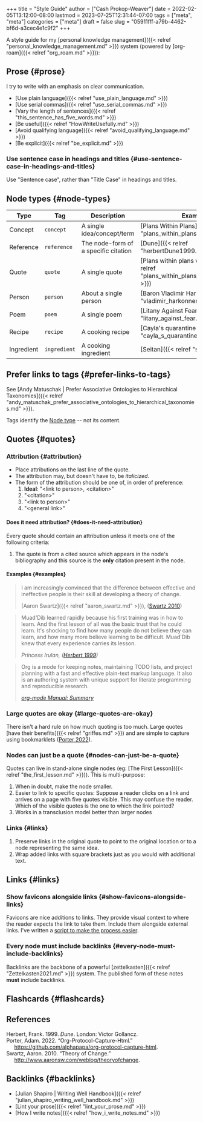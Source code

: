 +++
title = "Style Guide"
author = ["Cash Prokop-Weaver"]
date = 2022-02-05T13:12:00-08:00
lastmod = 2023-07-25T12:31:44-07:00
tags = ["meta", "meta"]
categories = ["meta"]
draft = false
slug = "05911fff-a79b-4462-bf6d-a3cec4e1c9f2"
+++

A style guide for my [personal knowledge management]({{< relref "personal_knowledge_management.md" >}}) system (powered by [org-roam]({{< relref "org_roam.md" >}})):


## Prose {#prose}

I try to write with an emphasis on clear communication.

-   [Use plain language]({{< relref "use_plain_language.md" >}})
-   [Use serial commas]({{< relref "use_serial_commas.md" >}})
-   [Vary the length of sentences]({{< relref "this_sentence_has_five_words.md" >}})
-   [Be useful]({{< relref "HowWriteUsefully.md" >}})
-   [Avoid qualifying language]({{< relref "avoid_qualifying_language.md" >}})
-   [Be explicit]({{< relref "be_explicit.md" >}})


### Use sentence case in headings and titles {#use-sentence-case-in-headings-and-titles}

Use "Sentence case", rather than "Title Case" in headings and titles.


## Node types {#node-types}

| Type       | Tag          | Description                          | Example                                                                                |
|------------|--------------|--------------------------------------|----------------------------------------------------------------------------------------|
| Concept    | `concept`    | A single idea/concept/term           | [Plans Within Plans]({{< relref "plans_within_plans.md" >}})                           |
| Reference  | `reference`  | The node-form of a specific citation | [Dune]({{< relref "herbertDune1999.md" >}})                                            |
| Quote      | `quote`      | A single quote                       | [Plans within plans within plans]({{< relref "plans_within_plans_within_plans.md" >}}) |
| Person     | `person`     | About a single person                | [Baron Vladimir Harkonnen]({{< relref "vladimir_harkonnen.md" >}})                     |
| Poem       | `poem`       | A single poem                        | [Litany Against Fear]({{< relref "litany_against_fear.md" >}})                         |
| Recipe     | `recipe`     | A cooking recipe                     | [Cayla's quarantine ramen]({{< relref "cayla_s_quarantine_ramen.md" >}})               |
| Ingredient | `ingredient` | A cooking ingredient                 | [Seitan]({{< relref "seitan.md" >}})                                                   |


## Prefer links to tags {#prefer-links-to-tags}

See [Andy Matuschak | Prefer Associative Ontologies to Hierarchical Taxonomies]({{< relref "andy_matuschak_prefer_associative_ontologies_to_hierarchical_taxonomies.md" >}}).

Tags identify the [Node type](#node-types) -- not its content.


## Quotes {#quotes}


### Attribution {#attribution}

-   Place attributions on the last line of the quote.
-   The attribution may, but doesn't have to, be _italicized_.
-   The form of the attribution should be one of, in order of preference:
    1.  **Ideal**: "&lt;link to person&gt;, &lt;citation&gt;"
    2.  "&lt;citation&gt;"
    3.  "&lt;link to person&gt;"
    4.  "&lt;general link&gt;"


#### Does it need attribution? {#does-it-need-attribution}

Every quote should contain an attribution unless it meets one of the following criteria:

1.  The quote is from a cited source which appears in the node's bibliography and this source is the **only** citation present in the node.


#### Examples {#examples}

> I am increasingly convinced that the difference between effective and ineffective people is their skill at developing a theory of change.
>
> [Aaron Swartz]({{< relref "aaron_swartz.md" >}}), (<a href="#citeproc_bib_item_3">Swartz 2010</a>)

<!--quoteend-->

> Muad'Dib learned rapidly because his first training was in how to learn. And the first lesson of all was the basic trust that he could learn. It's shocking to find how many people do not believe they can learn, and how many more believe learning to be difficult. Muad'Dib knew that every experience carries its lesson.
>
> _Princess Irulan, (<a href="#citeproc_bib_item_1">Herbert 1999</a>)_

<!--quoteend-->

> Org is a mode for keeping notes, maintaining TODO lists, and project planning with a fast and effective plain-text markup language. It also is an authoring system with unique support for literate programming and reproducible research.
>
> _[org-mode Manual: Summary](https://orgmode.org/manual/Summary.html)_


### Large quotes are okay {#large-quotes-are-okay}

There isn't a hard rule on how much quoting is too much. Large quotes [have their benefits]({{< relref "griffes.md" >}}) and are simple to capture using bookmarklets (<a href="#citeproc_bib_item_2">Porter 2022</a>).


### Nodes can just be a quote {#nodes-can-just-be-a-quote}

Quotes can live in stand-alone single nodes (eg: [The First Lesson]({{< relref "the_first_lesson.md" >}})). This is multi-purpose:

1.  When in doubt, make the node smaller.
2.  Easier to link to specific quotes: Suppose a reader clicks on a link and arrives on a page with five quotes visible. This may confuse the reader. Which of the visible quotes is the one to which the link pointed?
3.  Works in a transclusion model better than larger nodes


### Links {#links}

1.  Preserve links in the original quote to point to the original location or to a node representing the same idea.
2.  Wrap added links with square brackets just as you would with additional text.


## Links {#links}


### Show favicons alongside links {#show-favicons-alongside-links}

Favicons are nice additions to links. They provide visual context to where the reader expects the link to take them. Include them alongside external links. I've written a [script to make the process easier](https://github.com/cashweaver/basic-favicon-links).


### Every node must include backlinks {#every-node-must-include-backlinks}

Backlinks are the backbone of a powerful [zettelkasten]({{< relref "Zettelkasten2021.md" >}}) system. The published form of these notes **must** include backlinks.


## Flashcards {#flashcards}

## References

<style>.csl-entry{text-indent: -1.5em; margin-left: 1.5em;}</style><div class="csl-bib-body">
  <div class="csl-entry"><a id="citeproc_bib_item_1"></a>Herbert, Frank. 1999. <i>Dune</i>. London: Victor Gollancz.</div>
  <div class="csl-entry"><a id="citeproc_bib_item_2"></a>Porter, Adam. 2022. “Org-Protocol-Capture-Html.” <a href="https://github.com/alphapapa/org-protocol-capture-html">https://github.com/alphapapa/org-protocol-capture-html</a>.</div>
  <div class="csl-entry"><a id="citeproc_bib_item_3"></a>Swartz, Aaron. 2010. “Theory of Change.” <a href="http://www.aaronsw.com/weblog/theoryofchange">http://www.aaronsw.com/weblog/theoryofchange</a>.</div>
</div>


## Backlinks {#backlinks}

-   [Julian Shapiro | Writing Well Handbook]({{< relref "julian_shapiro_writing_well_handbook.md" >}})
-   [Lint your prose]({{< relref "lint_your_prose.md" >}})
-   [How I write notes]({{< relref "how_i_write_notes.md" >}})
